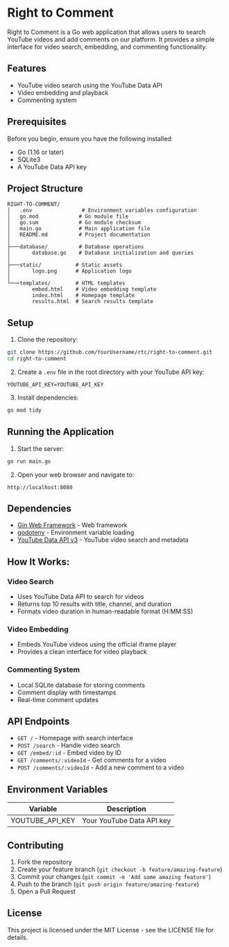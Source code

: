 # Right to Comment

Right to Comment is a Go web application that allows users to search YouTube videos and add comments on our platform. It provides a simple interface for video search, embedding, and commenting functionality.

## Features

- YouTube video search using the YouTube Data API
- Video embedding and playback
- Commenting system

## Prerequisites

Before you begin, ensure you have the following installed:
- Go (1.16 or later)
- SQLite3
- A YouTube Data API key

## Project Structure

```
RIGHT-TO-COMMENT/
│   .env                # Environment variables configuration
│   go.mod             # Go module file
│   go.sum             # Go module checksum
│   main.go            # Main application file
│   README.md          # Project documentation
│
├───database/          # Database operations
│       database.go    # Database initialization and queries
│
├───static/           # Static assets
│       logo.png      # Application logo
│
└───templates/        # HTML templates
        embed.html    # Video embedding template
        index.html    # Homepage template
        results.html  # Search results template
```

## Setup

1. Clone the repository:
```bash
git clone https://github.com/YourUsername/rtc/right-to-comment.git
cd right-to-comment
```

2. Create a `.env` file in the root directory with your YouTube API key:
```
YOUTUBE_API_KEY=YOUTUBE_API_KEY
```

3. Install dependencies:
```bash
go mod tidy
```

## Running the Application

1. Start the server:
```bash
go run main.go
```

2. Open your web browser and navigate to:
```
http://localhost:8080
```

## Dependencies

- [Gin Web Framework](https://github.com/gin-gonic/gin) - Web framework
- [godotenv](https://github.com/joho/godotenv) - Environment variable loading
- [YouTube Data API v3](https://developers.google.com/youtube/v3) - YouTube video search and metadata

## How It Works:

### Video Search
- Uses YouTube Data API to search for videos
- Returns top 10 results with title, channel, and duration
- Formats video duration in human-readable format (H:MM:SS)

### Video Embedding
- Embeds YouTube videos using the official iframe player
- Provides a clean interface for video playback

### Commenting System
- Local SQLite database for storing comments
- Comment display with timestamps
- Real-time comment updates

## API Endpoints

- `GET /` - Homepage with search interface
- `POST /search` - Handle video search
- `GET /embed/:id` - Embed video by ID
- `GET /comments/:videoId` - Get comments for a video
- `POST /comments/:videoId` - Add a new comment to a video

## Environment Variables

| Variable | Description |
|----------|-------------|
| YOUTUBE_API_KEY | Your YouTube Data API key |

## Contributing

1. Fork the repository
2. Create your feature branch (`git checkout -b feature/amazing-feature`)
3. Commit your changes (`git commit -m 'Add some amazing feature'`)
4. Push to the branch (`git push origin feature/amazing-feature`)
5. Open a Pull Request

## License

This project is licensed under the MIT License - see the LICENSE file for details.
